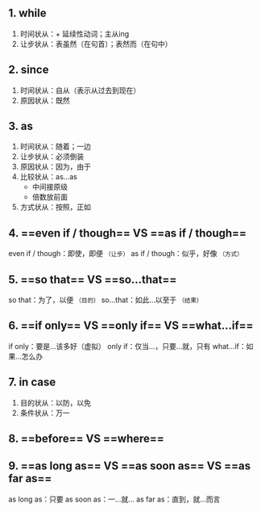 ## 1. while
1. 时间状从：+ 延续性动词；主从ing
2. 让步状从：表虽然（在句首）；表然而（在句中）

## 2. since
1. 时间状从：自从（表示从过去到现在）
2. 原因状从：既然

## 3. as
1. 时间状从：随着；一边
2. 让步状从：必须倒装
3. 原因状从：因为，由于
4. 比较状从：as…as
	- 中间接原级
	- 倍数放前面
5. 方式状从：按照，正如

## 4. ==even if / though== VS ==as if / though==
even if / though：即使，即便  `（让步）`
as if / though：似乎，好像  `（方式）`

## 5. ==so that== VS ==so…that==
so that：为了，以便  `（目的）`
so…that：如此…以至于  `（结果）`

## 6. ==if only== VS ==only if== VS ==what…if==
if only：要是…该多好（虚拟）
only if：仅当…，只要…就，只有
what…if：如果…怎么办

## 7. in case
1. 目的状从：以防，以免
2. 条件状从：万一

## 8. ==before== VS ==where==

## 9. ==as long as== VS ==as soon as== VS ==as far as==
as long as：只要
as soon as：一…就…
as far as：直到，就…而言

